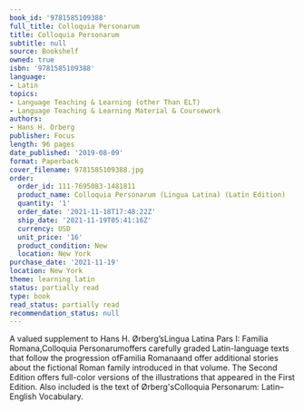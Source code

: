 ```yaml
---
book_id: '9781585109388'
full_title: Colloquia Personarum
title: Colloquia Personarum
subtitle: null
source: Bookshelf
owned: true
isbn: '9781585109388'
language:
- Latin
topics:
- Language Teaching & Learning (other Than ELT)
- Language Teaching & Learning Material & Coursework
authors:
- Hans H. Orberg
publisher: Focus
length: 96 pages
date_published: '2019-08-09'
format: Paperback
cover_filename: 9781585109388.jpg
order:
  order_id: 111-7695083-1481811
  product_name: Colloquia Personarum (Lingua Latina) (Latin Edition)
  quantity: '1'
  order_date: '2021-11-18T17:48:22Z'
  ship_date: '2021-11-19T05:41:16Z'
  currency: USD
  unit_price: '16'
  product_condition: New
  location: New York
purchase_date: '2021-11-19'
location: New York
theme: learning latin
status: partially read
type: book
read_status: partially read
recommendation_status: null
---
```

A valued supplement to Hans H. Ørberg’sLingua Latina Pars I: Familia Romana,Colloquia Personarumoffers carefully graded Latin-language texts that follow the progression ofFamilia Romanaand offer additional stories about the fictional Roman family introduced in that volume.
The Second Edition offers full-color versions of the illustrations that appeared in the First Edition. Also included is the text of Ørberg'sColloquia Personarum: Latin–English Vocabulary.
